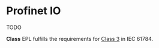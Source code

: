 # Profinet IO

TODO

**Class** EPL fulfills the requirements for [Class 3](pi.md#motion-control-class) in IEC 61784.